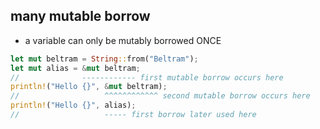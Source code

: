 ## many mutable borrow

* a variable can only be mutably borrowed ONCE

```rust
let mut beltram = String::from("Beltram");
let mut alias = &mut beltram;
//              ------------ first mutable borrow occurs here
println!("Hello {}", &mut beltram);
//                   ^^^^^^^^^^^^ second mutable borrow occurs here
println!("Hello {}", alias);
//                   ----- first borrow later used here
```